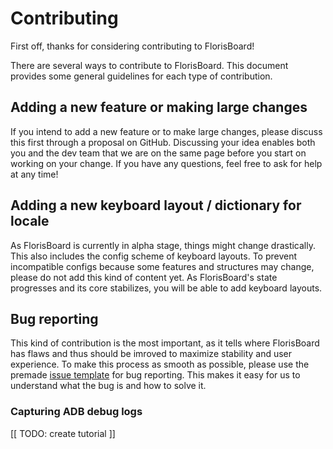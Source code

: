 # Contributing

First off, thanks for considering contributing to FlorisBoard!

There are several ways to contribute to FlorisBoard. This document provides some
general guidelines for each type of contribution.

## Adding a new feature or making large changes

If you intend to add a new feature or to make large changes, please discuss this
first through a proposal on GitHub. Discussing your idea enables both you and the
dev team that we are on the same page before you start on working on your change.
If you have any questions, feel free to ask for help at any time!

## Adding a new keyboard layout / dictionary for locale

As FlorisBoard is currently in alpha stage, things might change drastically. This
also includes the config scheme of keyboard layouts. To prevent incompatible
configs because some features and structures may change, please do not add this
kind of content yet. As FlorisBoard's state progresses and its core stabilizes,
you will be able to add keyboard layouts.

## Bug reporting

This kind of contribution is the most important, as it tells where FlorisBoard
has flaws and thus should be imroved to maximize stability and user experience.
To make this process as smooth as possible, please use the premade [issue
template](.github/ISSUE_TEMPLATE/bug_report.md) for bug reporting. This makes it
easy for us to understand what the bug is and how to solve it.

### Capturing ADB debug logs

[[ TODO: create tutorial ]]
